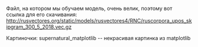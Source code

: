 Файл, на котором мы обучаем модель, очень велик, поэтому вот ссылка для его скачивания: http://rusvectores.org/static/models/rusvectores4/RNC/ruscorpora_upos_skipgram_300_5_2018.vec.gz

Картиночки:
supernatural_matplotlib -- некрасивая картинка из matplotlib
